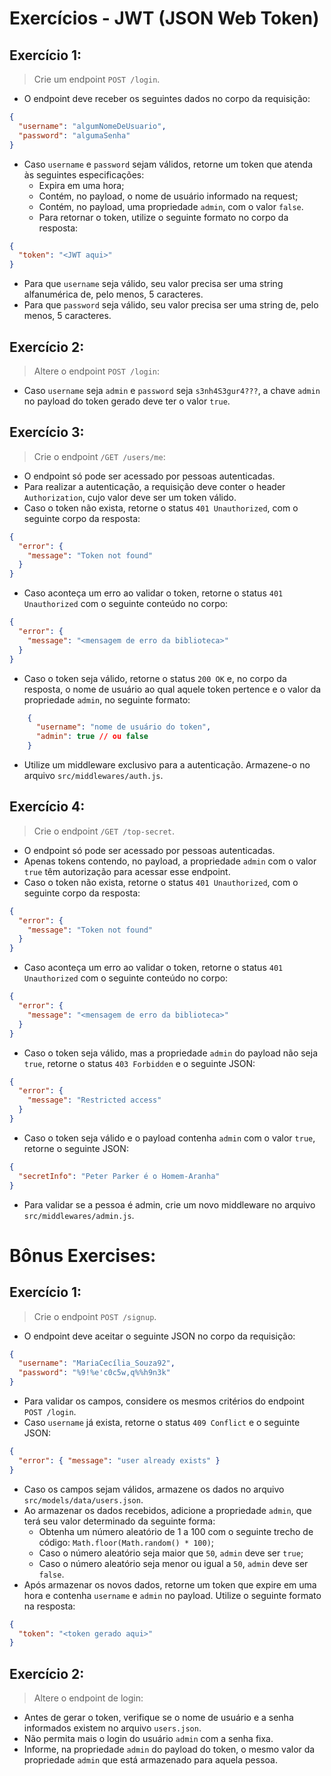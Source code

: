 # Exercícios - JWT (JSON Web Token)

## Exercício 1:
> Crie um endpoint `POST /login`.

- O endpoint deve receber os seguintes dados no corpo da requisição:
```JSON
{
  "username": "algumNomeDeUsuario",
  "password": "algumaSenha"
}
```

- Caso `username` e `password` sejam válidos, retorne um token que atenda às seguintes especificações:
  - Expira em uma hora;
  - Contém, no payload, o nome de usuário informado na request;
  - Contém, no payload, uma propriedade `admin`, com o valor `false`.
  - Para retornar o token, utilize o seguinte formato no corpo da resposta:
```JSON
{
  "token": "<JWT aqui>"
}
```
- Para que `username` seja válido, seu valor precisa ser uma string alfanumérica de, pelo menos, 5 caracteres.
- Para que `password` seja válido, seu valor precisa ser uma string de, pelo menos, 5 caracteres.  

## Exercício 2:
> Altere o endpoint `POST /login`:

- Caso `username` seja `admin` e `password` seja `s3nh4S3gur4???`, a chave `admin` no payload do token gerado deve ter o valor `true`.  

## Exercício 3:
> Crie o endpoint `/GET /users/me`:

- O endpoint só pode ser acessado por pessoas autenticadas.
- Para realizar a autenticação, a requisição deve conter o header `Authorization`, cujo valor deve ser um token válido.
- Caso o token não exista, retorne o status `401 Unauthorized`, com o seguinte corpo da resposta:
```JSON
{
  "error": {
    "message": "Token not found"
  }
}
```

- Caso aconteça um erro ao validar o token, retorne o status `401 Unauthorized` com o seguinte conteúdo no corpo:
```JSON
{
  "error": {
    "message": "<mensagem de erro da biblioteca>"
  }
}
```  

- Caso o token seja válido, retorne o status `200 OK` e, no corpo da resposta, o nome de usuário ao qual aquele token pertence e o valor da propriedade `admin`, no seguinte formato:
```JSON
    {
      "username": "nome de usuário do token",
      "admin": true // ou false
    }
```
- Utilize um middleware exclusivo para a autenticação. Armazene-o no arquivo `src/middlewares/auth.js`.
## Exercício 4:
> Crie o endpoint `/GET /top-secret`.

- O endpoint só pode ser acessado por pessoas autenticadas.
- Apenas tokens contendo, no payload, a propriedade `admin` com o valor `true` têm autorização para acessar esse endpoint.
- Caso o token não exista, retorne o status `401 Unauthorized`, com o seguinte corpo da resposta:
```JSON
{
  "error": {
    "message": "Token not found"
  }
}
```
- Caso aconteça um erro ao validar o token, retorne o status `401 Unauthorized` com o seguinte conteúdo no corpo:
```JSON
{
  "error": {
    "message": "<mensagem de erro da biblioteca>"
  }
}
```
- Caso o token seja válido, mas a propriedade `admin` do payload não seja `true`, retorne o status `403 Forbidden` e o seguinte JSON:
```JSON
{
  "error": {
    "message": "Restricted access"
  }
}
```
- Caso o token seja válido e o payload contenha `admin` com o valor `true`, retorne o seguinte JSON:
```JSON
{
  "secretInfo": "Peter Parker é o Homem-Aranha"
}
```
- Para validar se a pessoa é admin, crie um novo middleware no arquivo `src/middlewares/admin.js`.

# Bônus Exercises:

## Exercício 1:
> Crie o endpoint `POST /signup`.

- O endpoint deve aceitar o seguinte JSON no corpo da requisição:
```JSON
{
  "username": "MariaCecília_Souza92",
  "password": "%9!%e'c0c5w,q%%h9n3k"
}
```
- Para validar os campos, considere os mesmos critérios do endpoint `POST /login`.
- Caso `username` já exista, retorne o status `409 Conflict` e o seguinte JSON:
```JSON
{
  "error": { "message": "user already exists" }
}
```
- Caso os campos sejam válidos, armazene os dados no arquivo `src/models/data/users.json`.
- Ao armazenar os dados recebidos, adicione a propriedade `admin`, que terá seu valor determinado da seguinte forma:
  - Obtenha um número aleatório de 1 a 100 com o seguinte trecho de código: `Math.floor(Math.random() * 100)`;
  - Caso o número aleatório seja maior que `50`, `admin` deve ser `true`;
  - Caso o número aleatório seja menor ou igual a `50`, `admin` deve ser `false`.
- Após armazenar os novos dados, retorne um token que expire em uma hora e contenha `username` e `admin` no payload. Utilize o seguinte formato na resposta:
```JSON
{
  "token": "<token gerado aqui>"
}
```
## Exercício 2:
> Altere o endpoint de login:

- Antes de gerar o token, verifique se o nome de usuário e a senha informados existem no arquivo `users.json`.
- Não permita mais o login do usuário `admin` com a senha fixa.
- Informe, na propriedade `admin` do payload do token, o mesmo valor da propriedade `admin` que está armazenado para aquela pessoa.